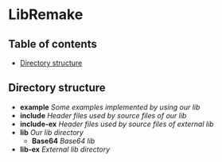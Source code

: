 # LibRemake

## Table of contents
- [Directory structure](#directory-structure)

## Directory structure
- **example** *Some examples implemented by using our lib*
- **include** *Header files used by source files of our lib*
- **include-ex** *Header files used by source files of external lib*
- **lib** *Our lib directory*
  - **Base64** *Base64 lib*
- **lib-ex** *External lib directory*